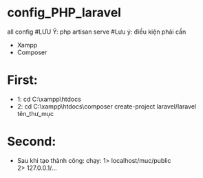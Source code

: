 # config_PHP_laravel
all config
#LƯU Ý: php artisan serve
#Lưu ý: điều kiện phải cần 
- Xampp
- Composer
# First:
- 1: cd C:\xampp\htdocs
- 2: cd C:\xampp\htdocs\composer create-project laravel/laravel tên_thư_mục
# Second: 
- Sau khi tạo thành công: 
    chạy: 1> localhost/muc/public  <br>
          2> 127.0.0.1/...
          
